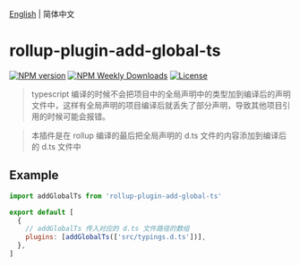 [English](./README.md) | 简体中文

# rollup-plugin-add-global-ts

[![NPM version](https://badgen.net/npm/v/rollup-plugin-add-global-ts)](https://www.npmjs.com/package/rollup-plugin-add-global-ts)
[![NPM Weekly Downloads](https://badgen.net/npm/dw/rollup-plugin-add-global-ts)](https://www.npmjs.com/package/rollup-plugin-add-global-ts)
[![License](https://badgen.net/npm/license/rollup-plugin-add-global-ts)](https://www.npmjs.com/package/rollup-plugin-add-global-ts)

> typescript 编译的时候不会把项目中的全局声明中的类型加到编译后的声明文件中，这样有全局声明的项目编译后就丢失了部分声明，导致其他项目引用的时候可能会报错。

> 本插件是在 rollup 编译的最后把全局声明的 d.ts 文件的内容添加到编译后的 d.ts 文件中

## Example

```js
import addGlobalTs from 'rollup-plugin-add-global-ts'

export default [
  {
    // addGlobalTs 传入对应的 d.ts 文件路径的数组
    plugins: [addGlobalTs(['src/typings.d.ts'])],
  },
]
```
